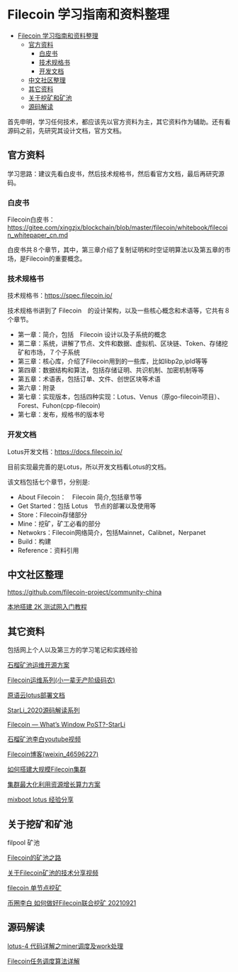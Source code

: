 # Filecoin 学习指南和资料整理

- [Filecoin 学习指南和资料整理](#filecoin-学习指南和资料整理)
  - [官方资料](#官方资料)
    - [白皮书](#白皮书)
    - [技术规格书](#技术规格书)
    - [开发文档](#开发文档)
  - [中文社区整理](#中文社区整理)
  - [其它资料](#其它资料)
  - [关于挖矿和矿池](#关于挖矿和矿池)
  - [源码解读](#源码解读)


首先申明，学习任何技术，都应该先以官方资料为主，其它资料作为辅助。还有看源码之前，先研究其设计文档，官方文档。

## 官方资料

学习思路：建议先看白皮书，然后技术规格书，然后看官方文档，最后再研究源码。

### 白皮书

Filecoin白皮书：https://gitee.com/xingzjx/blockchain/blob/master/filecoin/whitebook/filecoin_whitepaper_cn.md

白皮书共８个章节，其中，第三章介绍了复制证明和时空证明算法以及第五章的市场，是Filecoin的重要概念。


### 技术规格书

技术规格书：https://spec.filecoin.io/

技术规格书讲到了 Filecoin　的设计架构，以及一些核心概念和术语等，它共有８个章节。

- 第一章：简介，包括　Filecoin 设计以及子系统的概念
- 第二章：系统，讲解了节点、文件和数据、虚拟机、区块链、Token、存储挖矿和市场，７个子系统
- 第三章：核心库，介绍了Filecoin用到的一些库，比如libp2p,ipld等等
- 第四章：数据结构和算法，包括存储证明、共识机制、加密机制等等
- 第五章：术语表，包括订单、文件、创世区块等术语
- 第六章：附录
- 第七章：实现版本，包括四种实现：Lotus、Venus（原go-filecoin项目）、Forest、Fuhon(cpp-filecoin)
- 第七章：发布，规格书的版本号

### 开发文档

Lotus开发文档：https://docs.filecoin.io/

目前实现最完善的是Lotus，所以开发文档看Lotus的文档。

该文档包括七个章节，分别是:

- About Filecoin：　Filecoin 简介,包括章节等
- Get Started：包括 Lotus　节点的部署以及使用等
- Store：Filecoin存储部分
- Mine：挖矿，矿工必看的部分
- Netwokrs：Filecoin网络简介，包括Mainnet，Calibnet，Nerpanet
- Build：构建
- Reference：资料引用

## 中文社区整理

https://github.com/filecoin-project/community-china

[本地搭建 2K 测试网入门教程](https://github.com/filecoin-project/community-china/blob/master/documents/tutorial/local_2k_dev_tutorial/local_2k_dev_tutorial.md)

## 其它资料

包括网上个人以及第三方的学习笔记和实践经验

[石榴矿池运维开源方案](https://github.com/shannon-6block/lotus-miner)

[Filecoin运维系列(小一辈无产阶级码农)](https://www.r9it.com/)

[原语云lotus部署文档](https://docs.yycloud.pro/)

[StarLi_2020源码解读系列](https://blog.csdn.net/starli2020/category_9758801.html?spm=1001.2014.3001.5482)

[Filecoin — What’s Window PoST?-StarLi](https://starli.medium.com/filecoin-whats-window-post-7361bfbad755)

[石榴矿池李白youtube视频](https://www.youtube.com/channel/UCDPDdczcoVNNM-vWFxNT-9w/featured)

[Filecoin博客(weixin_46596227)](https://blog.csdn.net/weixin_46596227/category_11170000.html)

[如何搭建大规模Filecoin集群](https://mp.weixin.qq.com/s/koJ5QjOURT7ZS-WO60m-Dw)

[集群最大化利用资源增长算力方案](https://www.yuque.com/docs/share/8eae8a0b-e161-4a57-bc4c-11d7b2f13369)

[mixboot lotus 经验分享](https://blog.csdn.net/u010953692/category_9573142.html?spm=1001.2014.3001.5482)

## 关于挖矿和矿池

filpool 矿池

[Filecoin的矿池之路](https://www.jinse.com/news/blockchain/643989.html)

[关于Filecoin矿池的技术分享视频](https://www.bilibili.com/video/av840003306/)

[filecoin 单节点挖矿](https://nad128668.medium.com/comprehensive-guide-to-install-filecoin-mining-rig-8c95cb9613dc)

[币圈李白 如何做好Filecoin联合挖矿 20210921](https://youtu.be/jcJnwQcj1XQ)

## 源码解读

[lotus-4 代码详解之miner调度及work处理](https://blog.csdn.net/qingu/article/details/106693387)

[Filecoin任务调度算法详解](https://zhuanlan.zhihu.com/p/158701820)